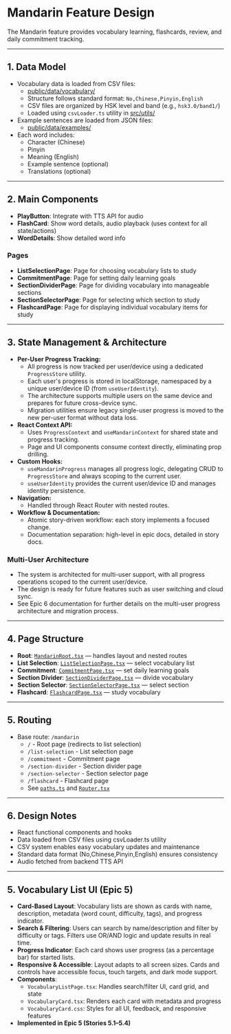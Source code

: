 # Mandarin Feature Design

The Mandarin feature provides vocabulary learning, flashcards, review, and daily commitment tracking.

---

## 1. Data Model

- Vocabulary data is loaded from CSV files:
  - [public/data/vocabulary/](../../../../public/data/vocabulary/)
  - Structure follows standard format: `No,Chinese,Pinyin,English`
  - CSV files are organized by HSK level and band (e.g., `hsk3.0/band1/`)
  - Loaded using `csvLoader.ts` utility in [src/utils/](../../../../src/utils/)
- Example sentences are loaded from JSON files:
  - [public/data/examples/](../../../../public/data/examples/)
- Each word includes:
  - Character (Chinese)
  - Pinyin
  - Meaning (English)
  - Example sentence (optional)
  - Translations (optional)

---

## 2. Main Components

- **PlayButton**: Integrate with TTS API for audio
- **FlashCard**: Show word details, audio playback (uses context for all state/actions)
- **WordDetails**: Show detailed word info

### Pages

- **ListSelectionPage**: Page for choosing vocabulary lists to study
- **CommitmentPage**: Page for setting daily learning goals
- **SectionDividerPage**: Page for dividing vocabulary into manageable sections
- **SectionSelectorPage**: Page for selecting which section to study
- **FlashcardPage**: Page for displaying individual vocabulary items for study

---

## 3. State Management & Architecture

- **Per-User Progress Tracking:**
  - All progress is now tracked per user/device using a dedicated `ProgressStore` utility.
  - Each user's progress is stored in localStorage, namespaced by a unique user/device ID (from `useUserIdentity`).
  - The architecture supports multiple users on the same device and prepares for future cross-device sync.
  - Migration utilities ensure legacy single-user progress is moved to the new per-user format without data loss.
- **React Context API:**
  - Uses `ProgressContext` and `useMandarinContext` for shared state and progress tracking.
  - Page and UI components consume context directly, eliminating prop drilling.
- **Custom Hooks:**
  - `useMandarinProgress` manages all progress logic, delegating CRUD to `ProgressStore` and always scoping to the current user.
  - `useUserIdentity` provides the current user/device ID and manages identity persistence.
- **Navigation:**
  - Handled through React Router with nested routes.
- **Workflow & Documentation:**
  - Atomic story-driven workflow: each story implements a focused change.
  - Documentation separation: high-level in epic docs, detailed in story docs.

### Multi-User Architecture

- The system is architected for multi-user support, with all progress operations scoped to the current user/device.
- The design is ready for future features such as user switching and cloud sync.
- See Epic 6 documentation for further details on the multi-user progress architecture and migration process.

---

## 4. Page Structure

- **Root**: [`MandarinRoot.tsx`](../../pages/mandarin/MandarinRoot.tsx) — handles layout and nested routes
- **List Selection**: [`ListSelectionPage.tsx`](../../pages/mandarin/ListSelectionPage.tsx) — select vocabulary list
- **Commitment**: [`CommitmentPage.tsx`](../../pages/mandarin/CommitmentPage.tsx) — set daily learning goals
- **Section Divider**: [`SectionDividerPage.tsx`](../../pages/mandarin/SectionDividerPage.tsx) — divide vocabulary
- **Section Selector**: [`SectionSelectorPage.tsx`](../../pages/mandarin/SectionSelectorPage.tsx) — select section
- **Flashcard**: [`FlashcardPage.tsx`](../../pages/mandarin/FlashcardPage.tsx) — study vocabulary

---

## 5. Routing

- Base route: `/mandarin`
  - `/` - Root page (redirects to list selection)
  - `/list-selection` - List selection page
  - `/commitment` - Commitment page
  - `/section-divider` - Section divider page
  - `/section-selector` - Section selector page
  - `/flashcard` - Flashcard page
  - See [`paths.ts`](../../../../src/constants/paths.ts) and [`Router.tsx`](../../../../src/router/Router.tsx)

---

## 6. Design Notes

- React functional components and hooks
- Data loaded from CSV files using csvLoader.ts utility
- CSV system enables easy vocabulary updates and maintenance
- Standard data format (No,Chinese,Pinyin,English) ensures consistency
- Audio fetched from backend TTS API

---

## 5. Vocabulary List UI (Epic 5)

- **Card-Based Layout**: Vocabulary lists are shown as cards with name, description, metadata (word count, difficulty, tags), and progress indicator.
- **Search & Filtering**: Users can search by name/description and filter by difficulty or tags. Filters use OR/AND logic and update results in real time.
- **Progress Indicator**: Each card shows user progress (as a percentage bar) for started lists.
- **Responsive & Accessible**: Layout adapts to all screen sizes. Cards and controls have accessible focus, touch targets, and dark mode support.
- **Components**:
  - `VocabularyListPage.tsx`: Handles search/filter UI, card grid, and state
  - `VocabularyCard.tsx`: Renders each card with metadata and progress
  - `VocabularyCard.css`: Styles for all UI, feedback, and responsive features
- **Implemented in Epic 5 (Stories 5.1–5.4)**
